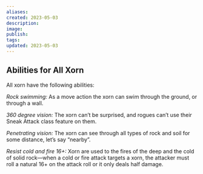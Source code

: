 ```yaml
---
aliases: 
created: 2023-05-03
description: 
image: 
publish: 
tags: 
updated: 2023-05-03
---
```


## Abilities for All Xorn

All xorn have the following abilities:

_Rock swimming:_ As a move action the xorn can swim through the ground, or through a wall.

_360 degree vision:_ The xorn can’t be surprised, and rogues can’t use their Sneak Attack class feature on them.

_Penetrating vision:_ The xorn can see through all types of rock and soil for some distance, let’s say “nearby”.

_Resist cold and fire 16+:_ Xorn are used to the fires of the deep and the cold of solid rock—when a cold or fire attack targets a xorn, the attacker must roll a natural 16+ on the attack roll or it only deals half damage.